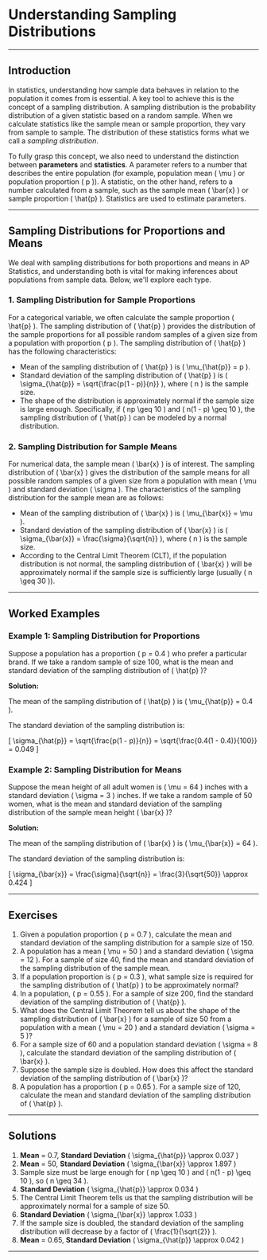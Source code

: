 # Understanding Sampling Distributions

---

## Introduction

In statistics, understanding how sample data behaves in relation to the population it comes from is essential. A key tool to achieve this is the concept of a sampling distribution. A sampling distribution is the probability distribution of a given statistic based on a random sample. When we calculate statistics like the sample mean or sample proportion, they vary from sample to sample. The distribution of these statistics forms what we call a *sampling distribution*.

To fully grasp this concept, we also need to understand the distinction between **parameters** and **statistics**. A parameter refers to a number that describes the entire population (for example, population mean \( \mu \) or population proportion \( p \)). A statistic, on the other hand, refers to a number calculated from a sample, such as the sample mean \( \bar{x} \) or sample proportion \( \hat{p} \). Statistics are used to estimate parameters.

---

## Sampling Distributions for Proportions and Means

We deal with sampling distributions for both proportions and means in AP Statistics, and understanding both is vital for making inferences about populations from sample data. Below, we'll explore each type.

### 1. Sampling Distribution for Sample Proportions

For a categorical variable, we often calculate the sample proportion \( \hat{p} \). The sampling distribution of \( \hat{p} \) provides the distribution of the sample proportions for all possible random samples of a given size from a population with proportion \( p \). The sampling distribution of \( \hat{p} \) has the following characteristics:

- Mean of the sampling distribution of \( \hat{p} \) is \( \mu_{\hat{p}} = p \).
- Standard deviation of the sampling distribution of \( \hat{p} \) is \( \sigma_{\hat{p}} = \sqrt{\frac{p(1 - p)}{n}} \), where \( n \) is the sample size.
- The shape of the distribution is approximately normal if the sample size is large enough. Specifically, if \( np \geq 10 \) and \( n(1 - p) \geq 10 \), the sampling distribution of \( \hat{p} \) can be modeled by a normal distribution.

### 2. Sampling Distribution for Sample Means

For numerical data, the sample mean \( \bar{x} \) is of interest. The sampling distribution of \( \bar{x} \) gives the distribution of the sample means for all possible random samples of a given size from a population with mean \( \mu \) and standard deviation \( \sigma \). The characteristics of the sampling distribution for the sample mean are as follows:

- Mean of the sampling distribution of \( \bar{x} \) is \( \mu_{\bar{x}} = \mu \).
- Standard deviation of the sampling distribution of \( \bar{x} \) is \( \sigma_{\bar{x}} = \frac{\sigma}{\sqrt{n}} \), where \( n \) is the sample size.
- According to the Central Limit Theorem (CLT), if the population distribution is not normal, the sampling distribution of \( \bar{x} \) will be approximately normal if the sample size is sufficiently large (usually \( n \geq 30 \)).

---

## Worked Examples

### Example 1: Sampling Distribution for Proportions

Suppose a population has a proportion \( p = 0.4 \) who prefer a particular brand. If we take a random sample of size 100, what is the mean and standard deviation of the sampling distribution of \( \hat{p} \)?

**Solution:**

The mean of the sampling distribution of \( \hat{p} \) is \( \mu_{\hat{p}} = 0.4 \).

The standard deviation of the sampling distribution is:

\[
\sigma_{\hat{p}} = \sqrt{\frac{p(1 - p)}{n}} = \sqrt{\frac{0.4(1 - 0.4)}{100}} = 0.049
\]

### Example 2: Sampling Distribution for Means

Suppose the mean height of all adult women is \( \mu = 64 \) inches with a standard deviation \( \sigma = 3 \) inches. If we take a random sample of 50 women, what is the mean and standard deviation of the sampling distribution of the sample mean height \( \bar{x} \)?

**Solution:**

The mean of the sampling distribution of \( \bar{x} \) is \( \mu_{\bar{x}} = 64 \).

The standard deviation of the sampling distribution is:

\[
\sigma_{\bar{x}} = \frac{\sigma}{\sqrt{n}} = \frac{3}{\sqrt{50}} \approx 0.424
\]

---

## Exercises

1. Given a population proportion \( p = 0.7 \), calculate the mean and standard deviation of the sampling distribution for a sample size of 150.
2. A population has a mean \( \mu = 50 \) and a standard deviation \( \sigma = 12 \). For a sample of size 40, find the mean and standard deviation of the sampling distribution of the sample mean.
3. If a population proportion is \( p = 0.3 \), what sample size is required for the sampling distribution of \( \hat{p} \) to be approximately normal?
4. In a population, \( p = 0.55 \). For a sample of size 200, find the standard deviation of the sampling distribution of \( \hat{p} \).
5. What does the Central Limit Theorem tell us about the shape of the sampling distribution of \( \bar{x} \) for a sample of size 50 from a population with a mean \( \mu = 20 \) and a standard deviation \( \sigma = 5 \)?
6. For a sample size of 60 and a population standard deviation \( \sigma = 8 \), calculate the standard deviation of the sampling distribution of \( \bar{x} \).
7. Suppose the sample size is doubled. How does this affect the standard deviation of the sampling distribution of \( \bar{x} \)?
8. A population has a proportion \( p = 0.65 \). For a sample size of 120, calculate the mean and standard deviation of the sampling distribution of \( \hat{p} \).

---

## Solutions

1. **Mean** = 0.7, **Standard Deviation** \( \sigma_{\hat{p}} \approx 0.037 \)
2. **Mean** = 50, **Standard Deviation** \( \sigma_{\bar{x}} \approx 1.897 \)
3. Sample size must be large enough for \( np \geq 10 \) and \( n(1 - p) \geq 10 \), so \( n \geq 34 \).
4. **Standard Deviation** \( \sigma_{\hat{p}} \approx 0.034 \)
5. The Central Limit Theorem tells us that the sampling distribution will be approximately normal for a sample of size 50.
6. **Standard Deviation** \( \sigma_{\bar{x}} \approx 1.033 \)
7. If the sample size is doubled, the standard deviation of the sampling distribution will decrease by a factor of \( \frac{1}{\sqrt{2}} \).
8. **Mean** = 0.65, **Standard Deviation** \( \sigma_{\hat{p}} \approx 0.042 \)

---